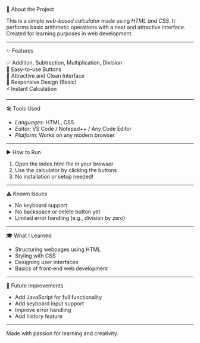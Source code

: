 📘 About the Project

This is a simple *web-based calculator* made using *HTML and CSS*. It performs basic arithmetic operations with a neat and attractive interface. Created for learning purposes in web development.

---

✨ Features

✅ Addition, Subtraction, Multiplication, Division  
🧮 Easy-to-use Buttons  
🎨 Attractive and Clean Interface  
📱 Responsive Design (Basic)  
⚡ Instant Calculation

---

🛠 Tools Used

- *Languages:* HTML, CSS  
- *Editor:* VS Code / Notepad++ / Any Code Editor  
- *Platform:* Works on any modern browser

---

▶ How to Run

1. Open the index.html file in your browser  
2. Use the calculator by clicking the buttons  
3. No installation or setup needed!

---

⚠ Known Issues

- No keyboard support  
- No backspace or delete button yet  
- Limited error handling (e.g., division by zero)

---

🎓 What I Learned

- Structuring webpages using HTML  
- Styling with CSS  
- Designing user interfaces  
- Basics of front-end web development

---

🚀 Future Improvements

- Add JavaScript for full functionality  
- Add keyboard input support  
- Improve error handling  
- Add history feature

---

Made with passion for learning and creativity.
